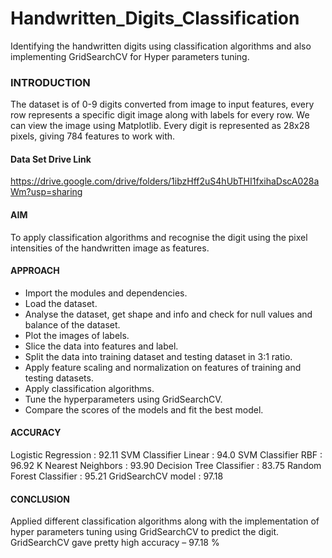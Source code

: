 # Handwritten_Digits_Classification

Identifying the handwritten digits using classification algorithms and also implementing GridSearchCV for Hyper parameters tuning.

### INTRODUCTION

The dataset is of 0-9 digits converted from image to input features, every row represents a specific digit image along with labels for every row. We can view the image using Matplotlib. Every digit is represented as 28x28 pixels, giving 784 features to work with.

#### Data Set Drive Link

https://drive.google.com/drive/folders/1ibzHff2uS4hUbTHI1fxihaDscA028aWm?usp=sharing

#### AIM

To apply classification algorithms and recognise the digit using the pixel intensities of the handwritten image as features.

#### APPROACH

- Import the modules and dependencies.
- Load the dataset.
- Analyse the dataset, get shape and info and check for null values and balance of the dataset.
- Plot the images of labels.
- Slice the data into features and label.
- Split the data into training dataset and testing dataset in 3:1 ratio.
- Apply feature scaling and normalization on features of training and testing datasets.
- Apply classification algorithms.
- Tune the hyperparameters using GridSearchCV.
- Compare the scores of the models and fit the best model.

#### ACCURACY

Logistic Regression : 92.11
SVM Classifier Linear : 94.0
SVM Classifier RBF : 96.92
K Nearest Neighbors : 93.90
Decision Tree Classifier : 83.75
Random Forest Classifier : 95.21
GridSearchCV model : 97.18

#### CONCLUSION

Applied different classification algorithms along with the implementation of hyper parameters tuning using GridSearchCV to predict the digit.
GridSearchCV gave pretty high accuracy – 97.18 %

<!--  -->

